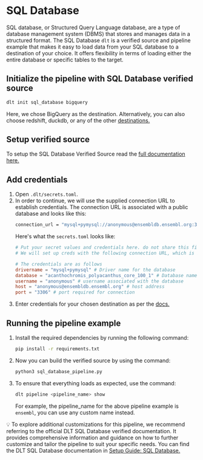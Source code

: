 # SQL Database
SQL database, or Structured Query Language database, are a type of database management system (DBMS) that stores and manages data in a structured format.  The SQL Database `dlt` is a verified source and pipeline example that makes it easy to load data from your SQL database to a destination of your choice. It offers flexibility in terms of loading either the entire database or specific tables to the target.

## Initialize the pipeline with SQL Database verified source
```bash
dlt init sql_database bigquery
```
Here, we chose BigQuery as the destination. Alternatively, you can also choose redshift, duckdb, or any of the other [destinations.](https://dlthub.com/docs/dlt-ecosystem/destinations/)

## Setup verified source

To setup the SQL Database Verified Source read the [full documentation here.](https://dlthub.com/docs/dlt-ecosystem/verified-sources/sql_database)

## Add credentials
1. Open `.dlt/secrets.toml`.
2. In order to continue, we will use the supplied connection URL to establish credentials. The connection URL is associated with a public database and looks like this:
    ```bash
    connection_url = "mysql+pymysql://anonymous@ensembldb.ensembl.org:3306/acanthochromis_polyacanthus_core_100_1"
    ```
    Here's what the `secrets.toml` looks like:
    ```toml
    # Put your secret values and credentials here. do not share this file and do not upload it to github.
    # We will set up creds with the following connection URL, which is a public database
    
    # The credentials are as follows
    drivername = "mysql+pymysql" # Driver name for the database
    database = "acanthochromis_polyacanthus_core_100_1" # Database name
    username = "anonymous" # username associated with the database
    host = "anonymous@ensembldb.ensembl.org" # host address
    port = "3306" # port required for connection
    ```
3. Enter credentials for your chosen destination as per the [docs.](https://dlthub.com/docs/dlt-ecosystem/destinations/)

## Running the pipeline example

1. Install the required dependencies by running the following command:
    ```bash
    pip install -r requirements.txt
    ```
    
2. Now you can build the verified source by using the command:
    ```bash
    python3 sql_database_pipeline.py
    ```
    
3. To ensure that everything loads as expected, use the command:
    ```bash
    dlt pipeline <pipeline_name> show
    ```
    
    For example, the pipeline_name for the above pipeline example is `ensembl`, you can use any custom name instead.
    


💡 To explore additional customizations for this pipeline, we recommend referring to the official DLT SQL Database verified documentation. It provides comprehensive information and guidance on how to further customize and tailor the pipeline to suit your specific needs. You can find the DLT SQL Database documentation in [Setup Guide: SQL Database.](https://dlthub.com/docs/dlt-ecosystem/verified-sources/sql_database)

